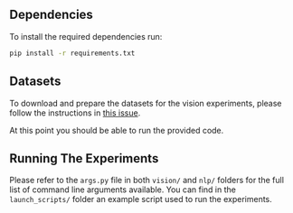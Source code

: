 ## Dependencies
To install the required dependencies run:
```bash
pip install -r requirements.txt
```

## Datasets
To download and prepare the datasets for the vision experiments, please follow the instructions in [this issue](https://github.com/mlfoundations/task_vectors/issues/1).

At this point you should be able to run the provided code.

## Running The Experiments
Please refer to the `args.py` file in both `vision/` and `nlp/` folders for the full list of command line arguments available. You can find in the `launch_scripts/` folder an example script used to run the experiments.
